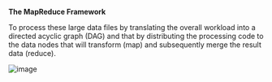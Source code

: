 **The MapReduce Framework**

To process these large data files by translating the overall workload into a directed acyclic graph (DAG) and 
that by distributing the processing code to the data nodes that will transform (map) and subsequently merge the result data (reduce).


![image](https://user-images.githubusercontent.com/42135673/232807674-838a1253-d407-4b49-aa47-a7567b25ff22.png)
